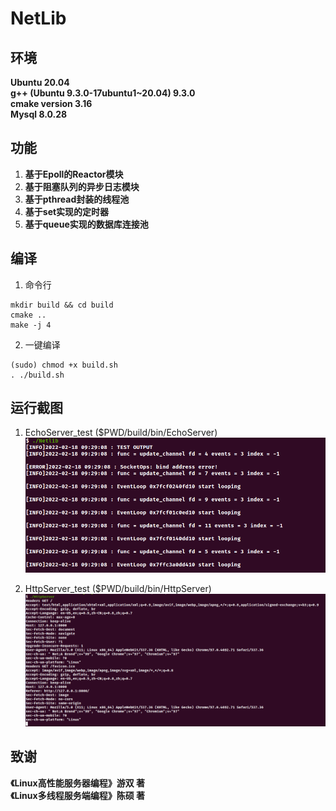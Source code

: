 # NetLib

## 环境
<b> Ubuntu 20.04</b>  
<b>g++ (Ubuntu 9.3.0-17ubuntu1~20.04) 9.3.0</b>  
<b>cmake version 3.16</b>  
<b>Mysql 8.0.28</b>  

## 功能
1. <b>基于Epoll的Reactor模块</b>  
2. <b>基于阻塞队列的异步日志模块</b>  
3. <b>基于pthread封装的线程池</b>  
4. <b>基于set实现的定时器</b>
5. <b>基于queue实现的数据库连接池</b>

##  编译
1. 命令行

```
mkdir build && cd build
cmake ..
make -j 4
```

2. 一键编译

```
(sudo) chmod +x build.sh
. ./build.sh
```

## 运行截图
1. EchoServer_test ($PWD/build/bin/EchoServer)   
![avatar](./Asset/res_screenshots.png)  

2. HttpServer_test ($PWD/build/bin/HttpServer)  
![avatar](./Asset/HttpServer.png)


## 致谢
<b>《Linux高性能服务器编程》游双 著</b>  
<b>《Linux多线程服务端编程》陈硕 著</b>  
